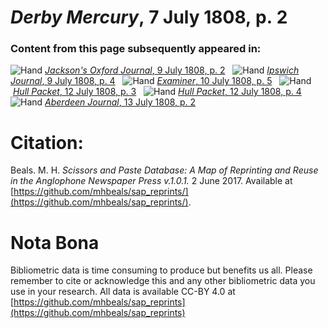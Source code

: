 # *Derby Mercury*, 7 July 1808, p. 2  
  
### Content from this page subsequently appeared in:  
![Hand](http://scissorsandpaste.net/wp-content/uploads/2017/06/smallhandpointer.png) [*Jackson's Oxford Journal*, 9 July 1808, p. 2](https://mhbeals.github.io/sap_html/Jackson's-Oxford-Journal/Jackson's-Oxford-Journal-9-July-1808-p-2)  
![Hand](http://scissorsandpaste.net/wp-content/uploads/2017/06/smallhandpointer.png) [*Ipswich Journal*, 9 July 1808, p. 4](https://mhbeals.github.io/sap_html/Ipswich-Journal/Ipswich-Journal-9-July-1808-p-4)  
![Hand](http://scissorsandpaste.net/wp-content/uploads/2017/06/smallhandpointer.png) [*Examiner*, 10 July 1808, p. 5](https://mhbeals.github.io/sap_html/Examiner/Examiner-10-July-1808-p-5)  
![Hand](http://scissorsandpaste.net/wp-content/uploads/2017/06/smallhandpointer.png) [*Hull Packet*, 12 July 1808, p. 3](https://mhbeals.github.io/sap_html/Hull-Packet/Hull-Packet-12-July-1808-p-3)  
![Hand](http://scissorsandpaste.net/wp-content/uploads/2017/06/smallhandpointer.png) [*Hull Packet*, 12 July 1808, p. 4](https://mhbeals.github.io/sap_html/Hull-Packet/Hull-Packet-12-July-1808-p-4)  
![Hand](http://scissorsandpaste.net/wp-content/uploads/2017/06/smallhandpointer.png) [*Aberdeen Journal*, 13 July 1808, p. 2](https://mhbeals.github.io/sap_html/Aberdeen-Journal/Aberdeen-Journal-13-July-1808-p-2)  


# Citation: 

Beals. M. H. *Scissors and Paste Database: A Map of Reprinting and Reuse in the Anglophone Newspaper Press v.1.0.1.* 2 June 2017. Available at [https://github.com/mhbeals/sap_reprints/](https://github.com/mhbeals/sap_reprints/). 

# Nota Bona

Bibliometric data is time consuming to produce but benefits us all. Please remember to cite or acknowledge this and any other bibliometric data you use in your research. All data is available CC-BY 4.0 at [https://github.com/mhbeals/sap_reprints](https://github.com/mhbeals/sap_reprints)